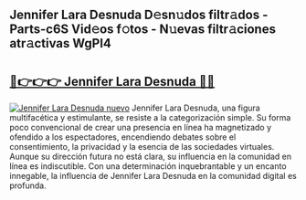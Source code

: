 ## Jennifer Lara Desnuda D𝚎sn𝚞dos filtr𝚊dos - Parts-c6S Vid𝚎os f𝚘tos - N𝚞evas filtr𝚊ciones atr𝚊ctivas WgPI4

# <h2><a href="http://mb10p0.tromn.icu/?c=Jennifer+Lara+Desnuda">🔗👉👉👉 Jennifer Lara Desnuda 🔗🔗</a></h2>

[![Jennifer Lara Desnuda nuevo](https://i.imgur.com/pEAQMta.gif)](http://mb10p0.tromn.icu/?c=Jennifer+Lara+Desnuda)
Jennifer Lara Desnuda, una figura multifacética y estimulante, se resiste a la categorización simple. Su forma poco convencional de crear una presencia en línea ha magnetizado y ofendido a los espectadores, encendiendo debates sobre el consentimiento, la privacidad y la esencia de las sociedades virtuales. Aunque su dirección futura no está clara, su influencia en la comunidad en línea es indiscutible. Con una determinación inquebrantable y un encanto innegable, la influencia de Jennifer Lara Desnuda en la comunidad digital es profunda.

